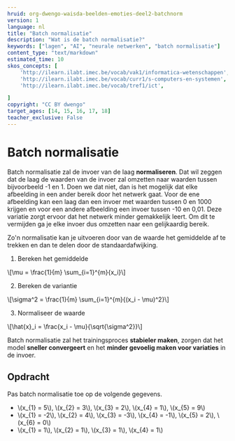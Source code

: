 ```yaml
---
hruid: org-dwengo-waisda-beelden-emoties-deel2-batchnorm
version: 1
language: nl
title: "Batch normalisatie"
description: "Wat is de batch normalisatie?"
keywords: ["lagen", "AI", "neurale netwerken", "batch normalisatie"]
content_type: "text/markdown"
estimated_time: 10
skos_concepts: [
    'http://ilearn.ilabt.imec.be/vocab/vak1/informatica-wetenschappen', 
    'http://ilearn.ilabt.imec.be/vocab/curr1/s-computers-en-systemen',
    'http://ilearn.ilabt.imec.be/vocab/tref1/ict',

]
copyright: "CC BY dwengo"
target_ages: [14, 15, 16, 17, 18]
teacher_exclusive: False
---
```


# Batch normalisatie

Batch normalisatie zal de invoer van de laag **normaliseren**. Dat wil zeggen dat de laag de waarden van de invoer zal omzetten naar waarden tussen bijvoorbeeld -1 en 1. Doen we dat niet, dan is het mogelijk dat elke afbeelding in een ander bereik door het netwerk gaat. Voor de ene afbeelding kan een laag dan een invoer met waarden tussen 0 en 1000 krijgen en voor een andere afbeelding een invoer tussen -10 en 0,01. Deze variatie zorgt ervoor dat het netwerk minder gemakkelijk leert. Om dit te vermijden ga je elke invoer dus omzetten naar een gelijkaardig bereik. 

Zo'n normalisatie kan je uitvoeren door van de waarde het gemiddelde af te trekken en dan te delen door de standaardafwijking.

1. Bereken het gemiddelde

\\[\mu = \frac{1}{m} \sum_{i=1}^{m}{x_i}\\]

2. Bereken de variantie

\\[\sigma^2 = \frac{1}{m} \sum_{i=1}^{m}{(x_i - \mu)^2}\\]

3. Normaliseer de waarde

\\[\hat{x}_i = \frac{x_i - \mu}{\sqrt{\sigma^2}}\\]


Batch normalisatie zal het trainingsproces **stabieler maken**, zorgen dat het model **sneller convergeert** en het **minder gevoelig maken voor variaties** in de invoer.

<div class="dwengo-content assignment">
<h2 class="title">Opdracht</h2>
<div class="content">
Pas batch normalisatie toe op de volgende gegevens.
<ul>
    <li>\(x_{1} = 5\), \(x_{2} = 3\), \(x_{3} = 2\), \(x_{4} = 1\), \(x_{5} = 9\)</li>
    <li>\(x_{1} = -2\), \(x_{2} = 4\), \(x_{3} = -3\), \(x_{4} = -1\), \(x_{5} = 2\), \(x_{6} = 0\)</li>
    <li>\(x_{1} = 1\), \(x_{2} = 1\), \(x_{3} = 1\), \(x_{4} = 1\)</li>
</ul>
</div>
</div>